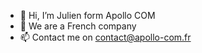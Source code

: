 - 👋 Hi, I’m Julien form Apollo COM
- 👀 We are a French company
- 📫 Contact me on contact@apollo-com.fr

<!---
Apollo-com/Apollo-com is a ✨ special ✨ repository because its `README.md` (this file) appears on your GitHub profile.
You can click the Preview link to take a look at your changes.
--->
